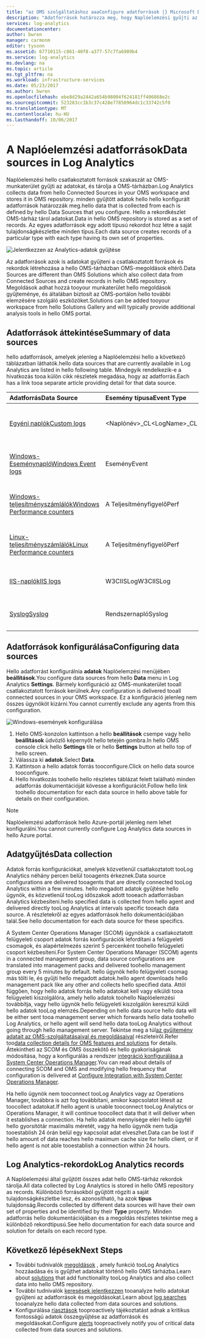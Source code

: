 ```yaml
---
title: "az OMS szolgáltatáshoz aaaConfigure adatforrások |} Microsoft Docs"
description: "Adatforrások határozza meg, hogy Naplóelemzési gyűjti az ügynökök és egyéb kapcsolódó források hello adatokat.  Ez a cikk ismerteti, hogyan használja a Naplóelemzési az adatforrások hello fogalmát, azt ismerteti, hogyan hello részleteit tooconfigure őket, és a hello különböző forrásokból elérhető összegzését tartalmazza."
services: log-analytics
documentationcenter: 
author: bwren
manager: carmonm
editor: tysonn
ms.assetid: 67710115-c861-40f8-a377-57c7fa6909b4
ms.service: log-analytics
ms.devlang: na
ms.topic: article
ms.tgt_pltfrm: na
ms.workload: infrastructure-services
ms.date: 05/23/2017
ms.author: bwren
ms.openlocfilehash: ebe8d29a2442a654b98004f624181ff406868e2c
ms.sourcegitcommit: 523283cc1b3c37c428e77850964dc1c33742c5f0
ms.translationtype: MT
ms.contentlocale: hu-HU
ms.lasthandoff: 10/06/2017
---
```

# <a name="data-sources-in-log-analytics"></a><span data-ttu-id="51e5c-104">A Naplóelemzési adatforrások</span><span class="sxs-lookup"><span data-stu-id="51e5c-104">Data sources in Log Analytics</span></span>
<span data-ttu-id="51e5c-105">Naplóelemzési hello csatlakoztatott források szakaszát az OMS-munkaterület gyűjti az adatokat, és tárolja a OMS-tárházban.</span><span class="sxs-lookup"><span data-stu-id="51e5c-105">Log Analytics collects data from hello Connected Sources in your OMS workspace and stores it in OMS repository.</span></span>  <span data-ttu-id="51e5c-106">minden gyűjtött adatok hello hello konfigurált adatforrások határozzák meg.</span><span class="sxs-lookup"><span data-stu-id="51e5c-106">hello data that is collected from each is defined by hello Data Sources that you configure.</span></span>  <span data-ttu-id="51e5c-107">Hello a rekordkészlet OMS-tárház tárol adatokat.</span><span class="sxs-lookup"><span data-stu-id="51e5c-107">Data in hello OMS repository is stored as a set of records.</span></span>  <span data-ttu-id="51e5c-108">Az egyes adatforrások egy adott típusú rekordot hoz létre a saját tulajdonságkészletbe minden típus.</span><span class="sxs-lookup"><span data-stu-id="51e5c-108">Each data source creates records of a particular type with each type having its own set of properties.</span></span>

![Jelentkezzen az Analytics-adatok gyűjtése](./media/log-analytics-data-sources/overview.png)

<span data-ttu-id="51e5c-110">Az adatforrások azok is adatokat gyűjteni a csatlakoztatott források és rekordok létrehozása a hello OMS-tárházban OMS-megoldások eltérő.</span><span class="sxs-lookup"><span data-stu-id="51e5c-110">Data Sources are different than OMS Solutions which also collect data from Connected Sources and create records in hello OMS repository.</span></span>  <span data-ttu-id="51e5c-111">Megoldások adhat hozzá tooyour munkaterület hello megoldások gyűjteménye, és általában biztosít az OMS-portálon hello további elemzésére szolgáló eszközöket.</span><span class="sxs-lookup"><span data-stu-id="51e5c-111">Solutions can be added tooyour workspace from hello Solutions Gallery and will typically provide additional analysis tools in hello OMS portal.</span></span>  

## <a name="summary-of-data-sources"></a><span data-ttu-id="51e5c-112">Adatforrások áttekintése</span><span class="sxs-lookup"><span data-stu-id="51e5c-112">Summary of data sources</span></span>
<span data-ttu-id="51e5c-113">hello adatforrások, amelyek jelenleg a Naplóelemzési hello a következő táblázatban láthatók.</span><span class="sxs-lookup"><span data-stu-id="51e5c-113">hello data sources that are currently available in Log Analytics are listed in hello following table.</span></span>  <span data-ttu-id="51e5c-114">Mindegyik rendelkezik-e a hivatkozás tooa külön cikk részletek megadása, hogy az adatforrás.</span><span class="sxs-lookup"><span data-stu-id="51e5c-114">Each has a link tooa separate article providing detail for that data source.</span></span>

| <span data-ttu-id="51e5c-115">Adatforrás</span><span class="sxs-lookup"><span data-stu-id="51e5c-115">Data Source</span></span> | <span data-ttu-id="51e5c-116">Esemény típusa</span><span class="sxs-lookup"><span data-stu-id="51e5c-116">Event Type</span></span> | <span data-ttu-id="51e5c-117">Leírás</span><span class="sxs-lookup"><span data-stu-id="51e5c-117">Description</span></span> |
|:--- |:--- |:--- |
| [<span data-ttu-id="51e5c-118">Egyéni naplók</span><span class="sxs-lookup"><span data-stu-id="51e5c-118">Custom logs</span></span>](log-analytics-data-sources-custom-logs.md) |<span data-ttu-id="51e5c-119">\<Naplónév\>_CL</span><span class="sxs-lookup"><span data-stu-id="51e5c-119">\<LogName\>_CL</span></span> |<span data-ttu-id="51e5c-120">Windows vagy Linux ügynökök naplófájl-információkat tartalmazó szövegfájlok.</span><span class="sxs-lookup"><span data-stu-id="51e5c-120">Text files on Windows or Linux agents containing log information.</span></span> |
| [<span data-ttu-id="51e5c-121">Windows-Eseménynapló</span><span class="sxs-lookup"><span data-stu-id="51e5c-121">Windows Event logs</span></span>](log-analytics-data-sources-windows-events.md) |<span data-ttu-id="51e5c-122">Esemény</span><span class="sxs-lookup"><span data-stu-id="51e5c-122">Event</span></span> |<span data-ttu-id="51e5c-123">Hello Eseménynapló gyűjtött eseményeket a Windows rendszerű számítógépeken.</span><span class="sxs-lookup"><span data-stu-id="51e5c-123">Events collected from hello event log on Windows computers.</span></span> |
| [<span data-ttu-id="51e5c-124">Windows-teljesítményszámlálók</span><span class="sxs-lookup"><span data-stu-id="51e5c-124">Windows Performance counters</span></span>](log-analytics-data-sources-performance-counters.md) |<span data-ttu-id="51e5c-125">A Teljesítményfigyelő</span><span class="sxs-lookup"><span data-stu-id="51e5c-125">Perf</span></span> |<span data-ttu-id="51e5c-126">Windows rendszerű számítógépek gyűjtött teljesítményszámlálók.</span><span class="sxs-lookup"><span data-stu-id="51e5c-126">Performance counters collected from Windows computers.</span></span> |
| [<span data-ttu-id="51e5c-127">Linux-teljesítményszámlálók</span><span class="sxs-lookup"><span data-stu-id="51e5c-127">Linux Performance counters</span></span>](log-analytics-data-sources-performance-counters.md) |<span data-ttu-id="51e5c-128">A Teljesítményfigyelő</span><span class="sxs-lookup"><span data-stu-id="51e5c-128">Perf</span></span> |<span data-ttu-id="51e5c-129">A Linux rendszerű számítógépekről gyűjtött teljesítményszámlálók.</span><span class="sxs-lookup"><span data-stu-id="51e5c-129">Performance counters collected from Linux computers.</span></span> |
| [<span data-ttu-id="51e5c-130">IIS-naplók</span><span class="sxs-lookup"><span data-stu-id="51e5c-130">IIS logs</span></span>](log-analytics-data-sources-iis-logs.md) |<span data-ttu-id="51e5c-131">W3CIISLog</span><span class="sxs-lookup"><span data-stu-id="51e5c-131">W3CIISLog</span></span> |<span data-ttu-id="51e5c-132">Az Internet Information Services W3C formátumban naplózza.</span><span class="sxs-lookup"><span data-stu-id="51e5c-132">Internet Information Services logs in W3C format.</span></span> |
| [<span data-ttu-id="51e5c-133">Syslog</span><span class="sxs-lookup"><span data-stu-id="51e5c-133">Syslog</span></span>](log-analytics-data-sources-syslog.md) |<span data-ttu-id="51e5c-134">Rendszernapló</span><span class="sxs-lookup"><span data-stu-id="51e5c-134">Syslog</span></span> |<span data-ttu-id="51e5c-135">Syslog-események Windows vagy Linux rendszerű számítógépeken.</span><span class="sxs-lookup"><span data-stu-id="51e5c-135">Syslog events on Windows or Linux computers.</span></span> |

## <a name="configuring-data-sources"></a><span data-ttu-id="51e5c-136">Adatforrások konfigurálása</span><span class="sxs-lookup"><span data-stu-id="51e5c-136">Configuring data sources</span></span>
<span data-ttu-id="51e5c-137">Hello adatforrást konfigurálnia **adatok** Naplóelemzési menüjében **beállítások**.</span><span class="sxs-lookup"><span data-stu-id="51e5c-137">You configure data sources from hello **Data** menu in Log Analytics **Settings**.</span></span>  <span data-ttu-id="51e5c-138">Bármely konfiguráció az OMS-munkaterület tooall csatlakoztatott források kerülnek.</span><span class="sxs-lookup"><span data-stu-id="51e5c-138">Any configuration is delivered tooall connected sources in your OMS workspace.</span></span>  <span data-ttu-id="51e5c-139">Ez a konfiguráció jelenleg nem összes ügynököt kizárni.</span><span class="sxs-lookup"><span data-stu-id="51e5c-139">You cannot currently exclude any agents from this configuration.</span></span>

![Windows-események konfigurálása](./media/log-analytics-data-sources/configure-events.png)

1. <span data-ttu-id="51e5c-141">Hello OMS-konzolon kattintson a hello **beállítások** csempe vagy hello **beállítások** üdvözlő képernyőt hello tetején gombra.</span><span class="sxs-lookup"><span data-stu-id="51e5c-141">In hello OMS console click hello **Settings** tile or hello **Settings** button at hello top of hello screen.</span></span>
2. <span data-ttu-id="51e5c-142">Válassza ki **adatok**.</span><span class="sxs-lookup"><span data-stu-id="51e5c-142">Select **Data**.</span></span>
3. <span data-ttu-id="51e5c-143">Kattintson a hello adatok forrás tooconfigure.</span><span class="sxs-lookup"><span data-stu-id="51e5c-143">Click on hello data source tooconfigure.</span></span>
4. <span data-ttu-id="51e5c-144">Hello hivatkozás toohello hello részletes táblázat felett található minden adatforrás dokumentációját kövesse a konfigurációt.</span><span class="sxs-lookup"><span data-stu-id="51e5c-144">Follow hello link toohello documentation for each data source in hello above table for details on their configuration.</span></span>

> [!NOTE]
> <span data-ttu-id="51e5c-145">Naplóelemzési adatforrások hello Azure-portál jelenleg nem lehet konfigurálni.</span><span class="sxs-lookup"><span data-stu-id="51e5c-145">You cannot currently configure Log Analytics data sources in hello Azure portal.</span></span>

## <a name="data-collection"></a><span data-ttu-id="51e5c-146">Adatgyűjtés</span><span class="sxs-lookup"><span data-stu-id="51e5c-146">Data collection</span></span>
<span data-ttu-id="51e5c-147">Adatok forrás konfigurációkat, amelyek közvetlenül csatlakoztatott tooLog Analytics néhány percen belül tooagents érkeznek.</span><span class="sxs-lookup"><span data-stu-id="51e5c-147">Data source configurations are delivered tooagents that are directly connected tooLog Analytics within a few minutes.</span></span>  <span data-ttu-id="51e5c-148">hello megadott adatok gyűjtése hello ügynök, és közvetlenül tooLog időszakok adott tooeach adatforrásban Analytics kézbesíteni.</span><span class="sxs-lookup"><span data-stu-id="51e5c-148">hello specified data is collected from hello agent and delivered directly tooLog Analytics at intervals specific tooeach data source.</span></span>  <span data-ttu-id="51e5c-149">A részletekről az egyes adatforrások hello dokumentációjában talál.</span><span class="sxs-lookup"><span data-stu-id="51e5c-149">See hello documentation for each data source for these specifics.</span></span>

<span data-ttu-id="51e5c-150">A System Center Operations Manager (SCOM) ügynökök a csatlakoztatott felügyeleti csoport adatok forrás konfigurációk lefordítani a felügyeleti csomagok, és alapértelmezés szerint 5 percenként toohello felügyeleti csoport kézbesíteni.</span><span class="sxs-lookup"><span data-stu-id="51e5c-150">For System Center Operations Manager (SCOM) agents in a connected management group, data source configurations are translated into management packs and delivered toohello management group every 5 minutes by default.</span></span>  <span data-ttu-id="51e5c-151">hello ügynök hello felügyeleti csomag más tölti le, és gyűjti hello megadott adatok.</span><span class="sxs-lookup"><span data-stu-id="51e5c-151">hello agent downloads hello management pack like any other and collects hello specified data.</span></span> <span data-ttu-id="51e5c-152">Attól függően, hogy hello adatok forrás hello adatokat kell vagy elküldi tooa felügyeleti kiszolgálóra, amely hello adatok toohello Naplóelemzési továbbítja, vagy hello ügynök hello felügyeleti kiszolgálón keresztül küldi hello adatok tooLog elemzés.</span><span class="sxs-lookup"><span data-stu-id="51e5c-152">Depending on hello data source hello data will be either sent tooa management server which forwards hello data toohello Log Analytics, or hello agent will send hello data tooLog Analytics without going through hello management server.</span></span> <span data-ttu-id="51e5c-153">Tekintse meg a túl[az gyűjtemény adatait az OMS-szolgáltatásaival és megoldásaival](log-analytics-add-solutions.md#data-collection-details) részleteiről.</span><span class="sxs-lookup"><span data-stu-id="51e5c-153">Refer too[data collection details for OMS features and solutions](log-analytics-add-solutions.md#data-collection-details) for details.</span></span>  <span data-ttu-id="51e5c-154">Áttekintheti az SCOM és OMS összekötő és hello gyakoriságának módosítása, hogy a konfigurálás a rendszer [integráció konfigurálása a System Center Operations Manager](log-analytics-om-agents.md).</span><span class="sxs-lookup"><span data-stu-id="51e5c-154">You can read about details of connecting SCOM and OMS and modifying hello frequency that configuration is delivered at [Configure Integration with System Center Operations Manager](log-analytics-om-agents.md).</span></span>

<span data-ttu-id="51e5c-155">Ha hello ügynök nem tooconnect tooLog Analytics vagy az Operations Manager, továbbra is azt fog továbbítani, amikor kapcsolatot létesít az toocollect adatokat.</span><span class="sxs-lookup"><span data-stu-id="51e5c-155">If hello agent is unable tooconnect tooLog Analytics or Operations Manager, it will continue toocollect data that it will deliver when it establishes a connection.</span></span>  <span data-ttu-id="51e5c-156">Ha hello adatok mennyisége eléri hello ügyfél hello gyorsítótár maximális méretét, vagy ha hello ügynök nem tudja tooestablish 24 órán belül egy kapcsolat adat elveszhet.</span><span class="sxs-lookup"><span data-stu-id="51e5c-156">Data can be lost if hello amount of data reaches hello maximum cache size for hello client, or if hello agent is not able tooestablish a connection within 24 hours.</span></span>

## <a name="log-analytics-records"></a><span data-ttu-id="51e5c-157">Log Analytics-rekordok</span><span class="sxs-lookup"><span data-stu-id="51e5c-157">Log Analytics records</span></span>
<span data-ttu-id="51e5c-158">A Naplóelemzési által gyűjtött összes adat hello OMS-tárház rekordok tárolja.</span><span class="sxs-lookup"><span data-stu-id="51e5c-158">All data collected by Log Analytics is stored in hello OMS repository as records.</span></span>  <span data-ttu-id="51e5c-159">Különböző forrásokból gyűjtött rögzíti a saját tulajdonságkészletbe lesz, és azonosítható, ha azok **típus** tulajdonság.</span><span class="sxs-lookup"><span data-stu-id="51e5c-159">Records collected by different data sources will have their own set of properties and be identified by their **Type** property.</span></span>  <span data-ttu-id="51e5c-160">Minden adatforrás hello dokumentációjában és a megoldás részletes tekintse meg a különböző rekordtípusú.</span><span class="sxs-lookup"><span data-stu-id="51e5c-160">See hello documentation for each data source and solution for details on each record type.</span></span>

## <a name="next-steps"></a><span data-ttu-id="51e5c-161">Következő lépések</span><span class="sxs-lookup"><span data-stu-id="51e5c-161">Next Steps</span></span>
* <span data-ttu-id="51e5c-162">További tudnivalók [megoldások](log-analytics-add-solutions.md) , amely funkció tooLog Analytics hozzáadása és is gyűjthet adatokat történő hello OMS tárházba.</span><span class="sxs-lookup"><span data-stu-id="51e5c-162">Learn about [solutions](log-analytics-add-solutions.md) that add functionality tooLog Analytics and also collect data into hello OMS repository.</span></span>
* <span data-ttu-id="51e5c-163">További tudnivalók [keresések jelentkezzen](log-analytics-log-searches.md) tooanalyze hello adatokat gyűjteni az adatforrások és megoldásokat.</span><span class="sxs-lookup"><span data-stu-id="51e5c-163">Learn about [log searches](log-analytics-log-searches.md) tooanalyze hello data collected from data sources and solutions.</span></span>  
* <span data-ttu-id="51e5c-164">Konfigurálása [riasztások](log-analytics-alerts.md) tooproactively tájékoztatást adnak a kritikus fontosságú adatok összegyűjtése az adatforrások és megoldásokat.</span><span class="sxs-lookup"><span data-stu-id="51e5c-164">Configure [alerts](log-analytics-alerts.md) tooproactively notify you of critical data collected from data sources and solutions.</span></span>
